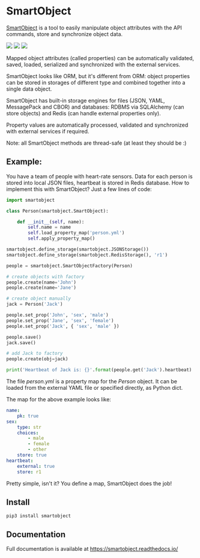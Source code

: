 # SmartObject

[SmartObject](https://github.com/alttch/smartobject) is a tool to easily
manipulate object attributes with the API commands, store and synchronize
object data.

<img src="https://img.shields.io/pypi/v/smartobject.svg" /> <img src="https://img.shields.io/badge/license-MIT-green" /> <img src="https://img.shields.io/badge/python-3.6%20%7C%203.7%20%7C%203.8-blue.svg" />

Mapped object attributes (called properties) can be automatically validated,
saved, loaded, serialized and synchronized with the external services.

SmartObject looks like ORM, but it's different from ORM: object properties can
be stored in storages of different type and combined together into a single
data object.

SmartObject has built-in storage engines for files (JSON, YAML, MessagePack and
CBOR) and databases: RDBMS via SQLAlchemy (can store objects) and Redis (can
handle external properties only).

Property values are automatically processed, validated and synchronized with
external services if required.

Note: all SmartObject methods are thread-safe (at least they should be :)

## Example:

You have a team of people with heart-rate sensors. Data for each person is
stored into local JSON files, heartbeat is stored in Redis database. How to
implement this with SmartObject? Just a few lines of code:

```python
import smartobject

class Person(smartobject.SmartObject):

    def __init__(self, name):
        self.name = name
        self.load_property_map('person.yml')
        self.apply_property_map()

smartobject.define_storage(smartobject.JSONStorage())
smartobject.define_storage(smartobject.RedisStorage(), 'r1')

people = smartobject.SmartObjectFactory(Person)

# create objects with factory
people.create(name='John')
people.create(name='Jane')

# create object manually
jack = Person('Jack')

people.set_prop('John', 'sex', 'male')
people.set_prop('Jane', 'sex', 'female')
people.set_prop('Jack', { 'sex', 'male' })

people.save()
jack.save()

# add Jack to factory
people.create(obj=jack)

print('Heartbeat of Jack is: {}'.format(people.get('Jack').heartbeat)
```

The file *person.yml* is a property map for the *Person* object. It can be
loaded from the external YAML file or specified directly, as Python dict.

The map for the above example looks like:

```yaml
name:
    pk: true
sex:
    type: str
    choices:
        - male
        - female
        - other
    store: true
heartbeat:
    external: true
    store: r1
```

Pretty simple, isn't it? You define a map, SmartObject does the job!

## Install

```shell
pip3 install smartobject
```

## Documentation

Full documentation is available at https://smartobject.readthedocs.io/
